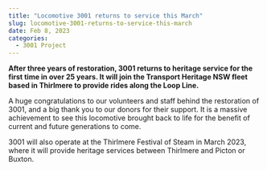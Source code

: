 ```yaml
---
title: "Locomotive 3001 returns to service this March"
slug: locomotive-3001-returns-to-service-this-march
date: Feb 8, 2023
categories:
  - 3001 Project
---
```



**After three years of restoration, 3001 returns to heritage service for the first time in over 25 years. It will join the Transport Heritage NSW fleet based in Thirlmere to provide rides along the Loop Line.**

A huge congratulations to our volunteers and staff behind the restoration of 3001, and a big thank you to our donors for their support. It is a massive achievement to see this locomotive brought back to life for the benefit of current and future generations to come.

3001 will also operate at the Thirlmere Festival of Steam in March 2023, where it will provide heritage services between Thirlmere and Picton or Buxton.
